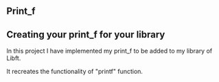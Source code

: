 ## Print_f

## Creating your print_f for your library

In this project I have implemented my print_f to be added to my library of Libft.

It recreates the functionality of "printf" function.
